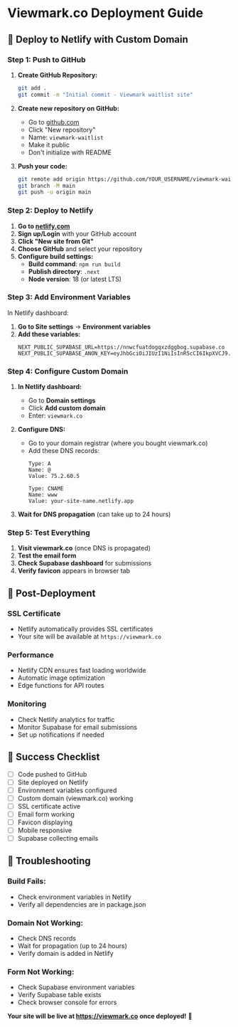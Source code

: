 # Viewmark.co Deployment Guide

## 🚀 Deploy to Netlify with Custom Domain

### **Step 1: Push to GitHub**

1. **Create GitHub Repository:**
   ```bash
   git add .
   git commit -m "Initial commit - Viewmark waitlist site"
   ```

2. **Create new repository on GitHub:**
   - Go to [github.com](https://github.com)
   - Click "New repository"
   - Name: `viewmark-waitlist`
   - Make it public
   - Don't initialize with README

3. **Push your code:**
   ```bash
   git remote add origin https://github.com/YOUR_USERNAME/viewmark-waitlist.git
   git branch -M main
   git push -u origin main
   ```

### **Step 2: Deploy to Netlify**

1. **Go to [netlify.com](https://netlify.com)**
2. **Sign up/Login** with your GitHub account
3. **Click "New site from Git"**
4. **Choose GitHub** and select your repository
5. **Configure build settings:**
   - **Build command**: `npm run build`
   - **Publish directory**: `.next`
   - **Node version**: 18 (or latest LTS)

### **Step 3: Add Environment Variables**

In Netlify dashboard:
1. **Go to Site settings** → **Environment variables**
2. **Add these variables:**
   ```
   NEXT_PUBLIC_SUPABASE_URL=https://nnwcfuatdogqxzdggbog.supabase.co
   NEXT_PUBLIC_SUPABASE_ANON_KEY=eyJhbGciOiJIUzI1NiIsInR5cCI6IkpXVCJ9.eyJpc3MiOiJzdXBhYmFzZSIsInJlZiI6Im5ud2NmdWF0ZG9ncXh6ZGdnYm9nIiwicm9sZSI6ImFub24iLCJpYXQiOjE3NTUzNzMzMjUsImV4cCI6MjA3MDk0OTMyNX0.WAetsVVwg9yytjggUV1dVD8QIAimuyjBTTQij0aDhdM
   ```

### **Step 4: Configure Custom Domain**

1. **In Netlify dashboard:**
   - Go to **Domain settings**
   - Click **Add custom domain**
   - Enter: `viewmark.co`

2. **Configure DNS:**
   - Go to your domain registrar (where you bought viewmark.co)
   - Add these DNS records:
     ```
     Type: A
     Name: @
     Value: 75.2.60.5
     
     Type: CNAME
     Name: www
     Value: your-site-name.netlify.app
     ```

3. **Wait for DNS propagation** (can take up to 24 hours)

### **Step 5: Test Everything**

1. **Visit viewmark.co** (once DNS is propagated)
2. **Test the email form**
3. **Check Supabase dashboard** for submissions
4. **Verify favicon** appears in browser tab

## 🔧 Post-Deployment

### **SSL Certificate**
- Netlify automatically provides SSL certificates
- Your site will be available at `https://viewmark.co`

### **Performance**
- Netlify CDN ensures fast loading worldwide
- Automatic image optimization
- Edge functions for API routes

### **Monitoring**
- Check Netlify analytics for traffic
- Monitor Supabase for email submissions
- Set up notifications if needed

## 🎯 Success Checklist

- [ ] Code pushed to GitHub
- [ ] Site deployed on Netlify
- [ ] Environment variables configured
- [ ] Custom domain (viewmark.co) working
- [ ] SSL certificate active
- [ ] Email form working
- [ ] Favicon displaying
- [ ] Mobile responsive
- [ ] Supabase collecting emails

## 🚨 Troubleshooting

### **Build Fails:**
- Check environment variables in Netlify
- Verify all dependencies are in package.json

### **Domain Not Working:**
- Check DNS records
- Wait for propagation (up to 24 hours)
- Verify domain is added in Netlify

### **Form Not Working:**
- Check Supabase environment variables
- Verify Supabase table exists
- Check browser console for errors

**Your site will be live at https://viewmark.co once deployed!** 🚀
